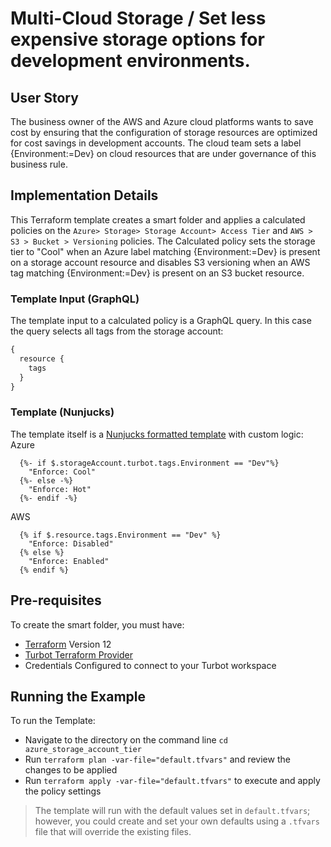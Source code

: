 # Multi-Cloud Storage / Set less expensive storage options for development environments.

## User Story
The business owner of the AWS and Azure cloud platforms wants to save cost by ensuring that the configuration of storage resources are optimized for cost savings in development accounts. The cloud team sets a label {Environment:=Dev} on cloud resources that are under governance of this business rule.

## Implementation Details
This Terraform template creates a smart folder and applies a calculated policies on the `Azure> Storage> Storage Account> Access Tier` and `AWS > S3 > Bucket > Versioning` policies.  The Calculated policy sets the storage tier to "Cool" when an Azure label matching {Environment:=Dev} is present on a storage account resource and disables S3 versioning when an AWS tag matching {Environment:=Dev} is present on an S3 bucket resource.

### Template Input (GraphQL)
The template input to a calculated policy is a GraphQL query.  In this case the query selects all tags from the storage account:
```graphql
{ 
  resource {
    tags
  }
}
```
### Template (Nunjucks)
The template itself is a [Nunjucks formatted template](https://mozilla.github.io/nunjucks/templating.html) with custom logic:  
Azure
```nunjucks
  {%- if $.storageAccount.turbot.tags.Environment == "Dev"%}
    "Enforce: Cool"
  {%- else -%}
    "Enforce: Hot"
  {%- endif -%}
```
AWS
```nunjucks
  {% if $.resource.tags.Environment == "Dev" %}
    "Enforce: Disabled"
  {% else %}
    "Enforce: Enabled"
  {% endif %}
```

## Pre-requisites

To create the smart folder, you must have:
- [Terraform](https://www.terraform.io) Version 12
- [Turbot Terraform Provider](https://github.com/turbotio/terraform-provider-turbot)
- Credentials Configured to connect to your Turbot workspace

## Running the Example

To run the Template:
- Navigate to the directory on the command line `cd azure_storage_account_tier`
- Run `terraform plan -var-file="default.tfvars"` and review the changes to be applied
- Run `terraform apply -var-file="default.tfvars"` to execute and apply the policy settings

> The template will run with the default values set in `default.tfvars`; however, you could create and set your own defaults using a `.tfvars` file that will override the existing files.